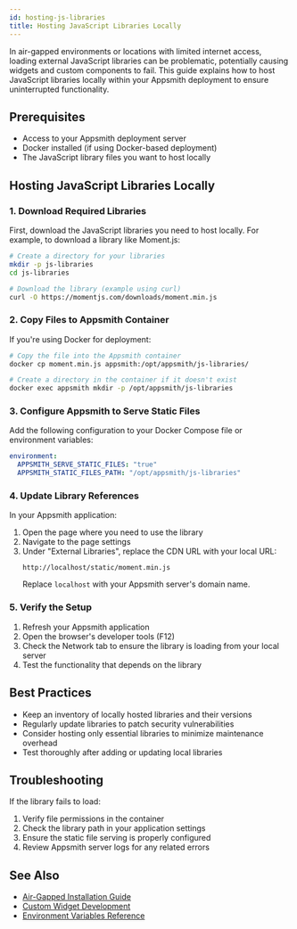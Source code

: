 ```yaml
---
id: hosting-js-libraries
title: Hosting JavaScript Libraries Locally
---
```


In air-gapped environments or locations with limited internet access, loading external JavaScript libraries can be problematic, potentially causing widgets and custom components to fail. This guide explains how to host JavaScript libraries locally within your Appsmith deployment to ensure uninterrupted functionality.

## Prerequisites

- Access to your Appsmith deployment server
- Docker installed (if using Docker-based deployment)
- The JavaScript library files you want to host locally

## Hosting JavaScript Libraries Locally

### 1. Download Required Libraries

First, download the JavaScript libraries you need to host locally. For example, to download a library like Moment.js:

```bash
# Create a directory for your libraries
mkdir -p js-libraries
cd js-libraries

# Download the library (example using curl)
curl -O https://momentjs.com/downloads/moment.min.js
```

### 2. Copy Files to Appsmith Container

If you're using Docker for deployment:

```bash
# Copy the file into the Appsmith container
docker cp moment.min.js appsmith:/opt/appsmith/js-libraries/

# Create a directory in the container if it doesn't exist
docker exec appsmith mkdir -p /opt/appsmith/js-libraries
```

### 3. Configure Appsmith to Serve Static Files

Add the following configuration to your Docker Compose file or environment variables:

```yaml
environment:
  APPSMITH_SERVE_STATIC_FILES: "true"
  APPSMITH_STATIC_FILES_PATH: "/opt/appsmith/js-libraries"
```

### 4. Update Library References

In your Appsmith application:

1. Open the page where you need to use the library
2. Navigate to the page settings
3. Under "External Libraries", replace the CDN URL with your local URL:
   ```
   http://localhost/static/moment.min.js
   ```
   Replace `localhost` with your Appsmith server's domain name.

### 5. Verify the Setup

1. Refresh your Appsmith application
2. Open the browser's developer tools (F12)
3. Check the Network tab to ensure the library is loading from your local server
4. Test the functionality that depends on the library

## Best Practices

- Keep an inventory of locally hosted libraries and their versions
- Regularly update libraries to patch security vulnerabilities
- Consider hosting only essential libraries to minimize maintenance overhead
- Test thoroughly after adding or updating local libraries

## Troubleshooting

If the library fails to load:

1. Verify file permissions in the container
2. Check the library path in your application settings
3. Ensure the static file serving is properly configured
4. Review Appsmith server logs for any related errors

## See Also

- [Air-Gapped Installation Guide](air-gapped-installation)
- [Custom Widget Development](../../custom-widgets)
- [Environment Variables Reference](../../core-concepts/environment-variables)
